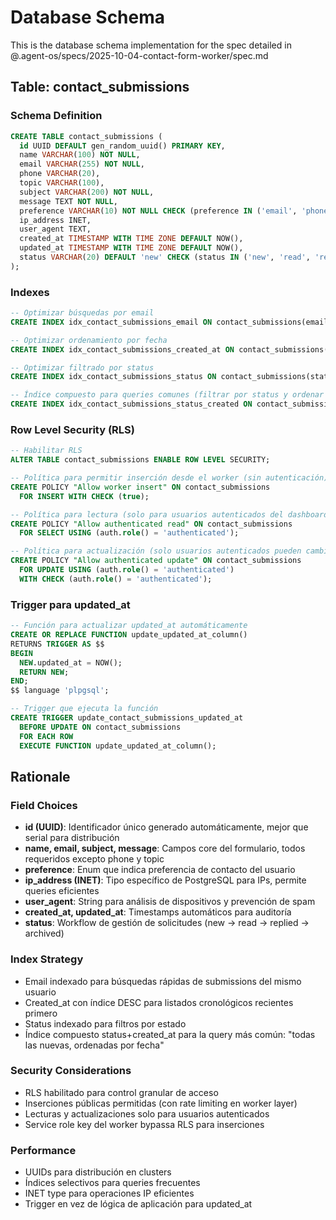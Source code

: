 # Database Schema

This is the database schema implementation for the spec detailed in @.agent-os/specs/2025-10-04-contact-form-worker/spec.md

## Table: contact_submissions

### Schema Definition

```sql
CREATE TABLE contact_submissions (
  id UUID DEFAULT gen_random_uuid() PRIMARY KEY,
  name VARCHAR(100) NOT NULL,
  email VARCHAR(255) NOT NULL,
  phone VARCHAR(20),
  topic VARCHAR(100),
  subject VARCHAR(200) NOT NULL,
  message TEXT NOT NULL,
  preference VARCHAR(10) NOT NULL CHECK (preference IN ('email', 'phone', 'any')),
  ip_address INET,
  user_agent TEXT,
  created_at TIMESTAMP WITH TIME ZONE DEFAULT NOW(),
  updated_at TIMESTAMP WITH TIME ZONE DEFAULT NOW(),
  status VARCHAR(20) DEFAULT 'new' CHECK (status IN ('new', 'read', 'replied', 'archived'))
);
```

### Indexes

```sql
-- Optimizar búsquedas por email
CREATE INDEX idx_contact_submissions_email ON contact_submissions(email);

-- Optimizar ordenamiento por fecha
CREATE INDEX idx_contact_submissions_created_at ON contact_submissions(created_at DESC);

-- Optimizar filtrado por status
CREATE INDEX idx_contact_submissions_status ON contact_submissions(status);

-- Índice compuesto para queries comunes (filtrar por status y ordenar por fecha)
CREATE INDEX idx_contact_submissions_status_created ON contact_submissions(status, created_at DESC);
```

### Row Level Security (RLS)

```sql
-- Habilitar RLS
ALTER TABLE contact_submissions ENABLE ROW LEVEL SECURITY;

-- Política para permitir inserción desde el worker (sin autenticación)
CREATE POLICY "Allow worker insert" ON contact_submissions
  FOR INSERT WITH CHECK (true);

-- Política para lectura (solo para usuarios autenticados del dashboard)
CREATE POLICY "Allow authenticated read" ON contact_submissions
  FOR SELECT USING (auth.role() = 'authenticated');

-- Política para actualización (solo usuarios autenticados pueden cambiar status)
CREATE POLICY "Allow authenticated update" ON contact_submissions
  FOR UPDATE USING (auth.role() = 'authenticated')
  WITH CHECK (auth.role() = 'authenticated');
```

### Trigger para updated_at

```sql
-- Función para actualizar updated_at automáticamente
CREATE OR REPLACE FUNCTION update_updated_at_column()
RETURNS TRIGGER AS $$
BEGIN
  NEW.updated_at = NOW();
  RETURN NEW;
END;
$$ language 'plpgsql';

-- Trigger que ejecuta la función
CREATE TRIGGER update_contact_submissions_updated_at
  BEFORE UPDATE ON contact_submissions
  FOR EACH ROW
  EXECUTE FUNCTION update_updated_at_column();
```

## Rationale

### Field Choices

- **id (UUID)**: Identificador único generado automáticamente, mejor que serial para distribución
- **name, email, subject, message**: Campos core del formulario, todos requeridos excepto phone y topic
- **preference**: Enum que indica preferencia de contacto del usuario
- **ip_address (INET)**: Tipo específico de PostgreSQL para IPs, permite queries eficientes
- **user_agent**: String para análisis de dispositivos y prevención de spam
- **created_at, updated_at**: Timestamps automáticos para auditoría
- **status**: Workflow de gestión de solicitudes (new → read → replied → archived)

### Index Strategy

- Email indexado para búsquedas rápidas de submissions del mismo usuario
- Created_at con índice DESC para listados cronológicos recientes primero
- Status indexado para filtros por estado
- Índice compuesto status+created_at para la query más común: "todas las nuevas, ordenadas por fecha"

### Security Considerations

- RLS habilitado para control granular de acceso
- Inserciones públicas permitidas (con rate limiting en worker layer)
- Lecturas y actualizaciones solo para usuarios autenticados
- Service role key del worker bypassa RLS para inserciones

### Performance

- UUIDs para distribución en clusters
- Índices selectivos para queries frecuentes
- INET type para operaciones IP eficientes
- Trigger en vez de lógica de aplicación para updated_at

